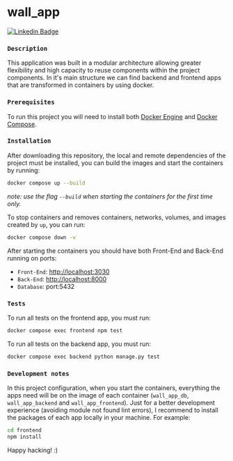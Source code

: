 # wall_app
[![Linkedin Badge](https://img.shields.io/badge/-alexandre-blue?style=flat-square&logo=Linkedin&logoColor=white&link=https://www.linkedin.com/in/alexandre-anicio/)](https://www.linkedin.com/in/alexandre-anicio/)

### `Description`
This application was built in a modular architecture allowing greater flexibility and high capacity to reuse components within the project components. In it's main structure we can find backend and frontend apps that are transformed in containers by using docker. 


### `Prerequisites`
To run this project you will need to install both [Docker Engine](https://docs.docker.com/get-docker/) and [Docker Compose](https://docs.docker.com/compose/install/).

### `Installation`
After downloading this repository, the local and remote dependencies of the project must be installed, you can build the images and start the containers by running:
```bash
docker compose up --build
```
_note: use the flag `--build` when starting the containers for the first time only._

To stop containers and removes containers, networks, volumes, and images created by `up`, you can run:
```bash
docker compose down -v
```

After starting the containers you should have both Front-End and Back-End running on ports:
- `Front-End`: [http://localhost:3030](http://localhost:3030)
- `Back-End`: [http://localhost:8000](http://localhost:8000)
- `Database`: port:5432


### `Tests`

To run all tests on the frontend app, you must run:
```bash
docker compose exec frontend npm test
```

To run all tests on the backend app, you must run:
```bash
docker compose exec backend python manage.py test
```

### `Development notes`
In this project configuration, when you start the containers, everything the apps need will be on the image of each container (`wall_app_db`, `wall_app_backend` and `wall_app_frontend`). Just for a better development experience (avoiding module not found lint errors), I recommend to install the packages of each app locally in your machine. For example:
```bash
cd frontend
npm install
```

Happy hacking! :)
